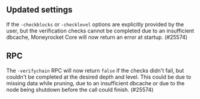 Updated settings
----------------

If the `-checkblocks` or `-checklevel` options are explicitly provided by the
user, but the verification checks cannot be completed due to an insufficient
dbcache, Moneyrocket Core will now return an error at startup. (#25574)

RPC
---
The `-verifychain` RPC will now return `false` if the checks didn't fail,
but couldn't be completed at the desired depth and level. This could be due
to missing data while pruning, due to an insufficient dbcache or due to
the node being shutdown before the call could finish. (#25574)
